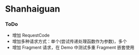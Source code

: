 # Shanhaiguan

### ToDo

* 增加 RequestCode
* 增加多种请求方式：单个(尝试传递处理函数作为参数)，多个
* 增加 Fragment 请求，在 Demo 中测试多重 Fragment 嵌套使用